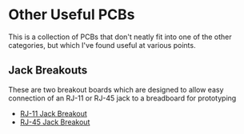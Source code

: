 # Other Useful PCBs

This is a collection of PCBs that don't neatly fit into one of the other categories, but which I've found useful at various points. 


## Jack Breakouts

These are two breakout boards which are designed to allow easy connection of an RJ-11 or RJ-45 jack to a breadboard for prototyping

- [RJ-11 Jack Breakout](RJ-11%20Jack%20Breakout/README.md)
- [RJ-45 Jack Breakout](RJ-45%20Jack%20Breakout/README.md)